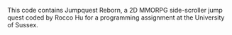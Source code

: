 This code contains Jumpquest Reborn, a 2D MMORPG side-scroller jump quest coded by Rocco Hu for a programming assignment at the University of Sussex.

